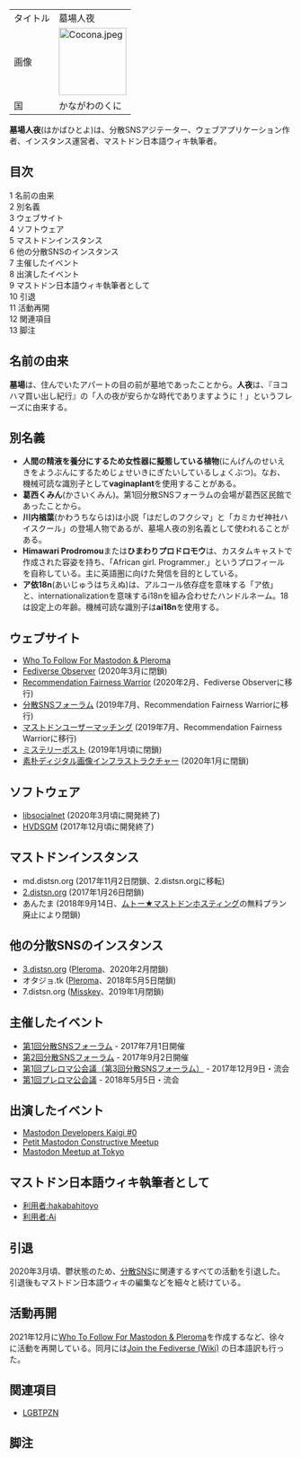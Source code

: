 <div>

|          |                                                                                                                                                                                                                                                                                    |
|----------|------------------------------------------------------------------------------------------------------------------------------------------------------------------------------------------------------------------------------------------------------------------------------------|
| タイトル | 墓場人夜                                                                                                                                                                                                                                                                           |
| 画像     | [<img src="/images/thumb/c/cd/Cocona.jpeg/120px-Cocona.jpeg" srcset="/images/thumb/c/cd/Cocona.jpeg/180px-Cocona.jpeg 1.5x, /images/thumb/c/cd/Cocona.jpeg/240px-Cocona.jpeg 2x" width="120" height="120" alt="Cocona.jpeg" />](/%E3%83%95%E3%82%A1%E3%82%A4%E3%83%AB:Cocona.jpeg) |
| 国       | かながわのくに                                                                                                                                                                                                                                                                     |

  
**墓場人夜**(はかばひとよ)は、分散SNSアジテーター、ウェブアプリケーション作者、インスタンス運営者、マストドン日本語ウィキ執筆者。

<div id="toc">

<div lang="ja" dir="ltr">

## 目次

</div>

-   [1 名前の由来](#.E5.90.8D.E5.89.8D.E3.81.AE.E7.94.B1.E6.9D.A5)
-   [2 別名義](#.E5.88.A5.E5.90.8D.E7.BE.A9)
-   [3 ウェブサイト](#.E3.82.A6.E3.82.A7.E3.83.96.E3.82.B5.E3.82.A4.E3.83.88)
-   [4 ソフトウェア](#.E3.82.BD.E3.83.95.E3.83.88.E3.82.A6.E3.82.A7.E3.82.A2)
-   [5 マストドンインスタンス](#.E3.83.9E.E3.82.B9.E3.83.88.E3.83.89.E3.83.B3.E3.82.A4.E3.83.B3.E3.82.B9.E3.82.BF.E3.83.B3.E3.82.B9)
-   [6 他の分散SNSのインスタンス](#.E4.BB.96.E3.81.AE.E5.88.86.E6.95.A3SNS.E3.81.AE.E3.82.A4.E3.83.B3.E3.82.B9.E3.82.BF.E3.83.B3.E3.82.B9)
-   [7 主催したイベント](#.E4.B8.BB.E5.82.AC.E3.81.97.E3.81.9F.E3.82.A4.E3.83.99.E3.83.B3.E3.83.88)
-   [8 出演したイベント](#.E5.87.BA.E6.BC.94.E3.81.97.E3.81.9F.E3.82.A4.E3.83.99.E3.83.B3.E3.83.88)
-   [9 マストドン日本語ウィキ執筆者として](#.E3.83.9E.E3.82.B9.E3.83.88.E3.83.89.E3.83.B3.E6.97.A5.E6.9C.AC.E8.AA.9E.E3.82.A6.E3.82.A3.E3.82.AD.E5.9F.B7.E7.AD.86.E8.80.85.E3.81.A8.E3.81.97.E3.81.A6)
-   [10 引退](#.E5.BC.95.E9.80.80)
-   [11 活動再開](#.E6.B4.BB.E5.8B.95.E5.86.8D.E9.96.8B)
-   [12 関連項目](#.E9.96.A2.E9.80.A3.E9.A0.85.E7.9B.AE)
-   [13 脚注](#.E8.84.9A.E6.B3.A8)

</div>

## 名前の由来

**墓場**は、住んでいたアパートの目の前が墓地であったことから。**人夜**は、『ヨコハマ買い出し紀行』の「人の夜が安らかな時代でありますように！」というフレーズに由来する。

## 別名義

-   **人間の精液を養分にするため女性器に擬態している植物**(にんげんのせいえきをようぶんにするためじょせいきにぎたいしているしょくぶつ)。なお、機械可読な識別子として**vaginaplant**を使用することがある。
-   **葛西くみん**(かさいくみん)。第1回分散SNSフォーラムの会場が葛西区民館であったことから。
-   **川内楢葉**(かわうちならは)は小説「はだしのフクシマ」と「カミカゼ神社ハイスクール」の登場人物であるが、墓場人夜の別名義として使われることがある。
-   **Himawari Prodromou**または**ひまわりプロドロモウ**は、カスタムキャストで作成された容姿を持ち、「African girl. Programmer.」というプロフィールを自称している。主に英語圏に向けた発信を目的としている。
-   **ア依18n**(あいじゅうはちえぬ)は、アルコール依存症を意味する「ア依」と、internationalizationを意味するi18nを組み合わせたハンドルネーム。18は設定上の年齢。機械可読な識別子は**ai18n**を使用する。

## ウェブサイト

-   [Who To Follow For Mastodon & Pleroma](/Who_To_Follow_For_Mastodon_%26_Pleroma "Who To Follow For Mastodon & Pleroma")
-   [Fediverse Observer](/Fediverse_Observer_(%E5%A2%93%E5%A0%B4%E4%BA%BA%E5%A4%9C) "Fediverse Observer (墓場人夜)") (2020年3月に閉鎖)
-   [Recommendation Fairness Warrior](/Recommendation_Fairness_Warrior "Recommendation Fairness Warrior") (2020年2月、Fediverse Observerに移行)
-   [分散SNSフォーラム](/%E5%88%86%E6%95%A3SNS%E3%83%95%E3%82%A9%E3%83%BC%E3%83%A9%E3%83%A0 "分散SNSフォーラム") (2019年7月、Recommendation Fairness Warriorに移行)
-   [マストドンユーザーマッチング](/%E3%83%9E%E3%82%B9%E3%83%88%E3%83%89%E3%83%B3%E3%83%A6%E3%83%BC%E3%82%B6%E3%83%BC%E3%83%9E%E3%83%83%E3%83%81%E3%83%B3%E3%82%B0 "マストドンユーザーマッチング") (2019年7月、Recommendation Fairness Warriorに移行)
-   [ミステリーポスト](/%E3%83%9F%E3%82%B9%E3%83%86%E3%83%AA%E3%83%BC%E3%83%9D%E3%82%B9%E3%83%88 "ミステリーポスト") (2019年1月頃に閉鎖)
-   [素朴ディジタル画像インフラストラクチャー](/%E7%B4%A0%E6%9C%B4%E3%83%87%E3%82%A3%E3%82%B8%E3%82%BF%E3%83%AB%E7%94%BB%E5%83%8F%E3%82%A4%E3%83%B3%E3%83%95%E3%83%A9%E3%82%B9%E3%83%88%E3%83%A9%E3%82%AF%E3%83%81%E3%83%A3%E3%83%BC "素朴ディジタル画像インフラストラクチャー") (2020年1月に閉鎖)

## ソフトウェア

-   [libsocialnet](/Libsocialnet "Libsocialnet") (2020年3月頃に開発終了)
-   [HVDSGM](/HVDSGM "HVDSGM") (2017年12月頃に開発終了)

## マストドンインスタンス

-   md.distsn.org (2017年11月2日閉鎖、2.distsn.orgに移転)
-   [2.distsn.org](/2.distsn.org "2.distsn.org") (2017年1月26日閉鎖)
-   あんたま (2018年9月14日、[ムトー★マストドンホスティング](/%E3%83%A0%E3%83%88%E3%83%BC%E2%98%85%E3%83%9E%E3%82%B9%E3%83%88%E3%83%89%E3%83%B3%E3%83%9B%E3%82%B9%E3%83%86%E3%82%A3%E3%83%B3%E3%82%B0 "ムトー★マストドンホスティング")の無料プラン廃止により閉鎖)

## 他の分散SNSのインスタンス

-   [3.distsn.org](/3.distsn.org "3.distsn.org") ([Pleroma](/Pleroma "Pleroma")、2020年2月閉鎖)
-   オタジョ.tk ([Pleroma](/Pleroma "Pleroma")、2018年5月5日閉鎖)
-   7.distsn.org ([Misskey](/Misskey "Misskey")、2019年1月閉鎖)

## 主催したイベント

-   <a href="https://distsn.connpass.com/event/59556/" rel="nofollow">第1回分散SNSフォーラム</a> - 2017年7月1日開催
-   <a href="https://distsn.connpass.com/event/61187/" rel="nofollow">第2回分散SNSフォーラム</a> - 2017年9月2日開催
-   <a href="https://distsn.connpass.com/event/72030/" rel="nofollow">第1回プレロマ公会議（第3回分散SNSフォーラム）</a> - 2017年12月9日・流会
-   <a href="https://distsn.connpass.com/event/83861/" rel="nofollow">第1回プレロマ公会議</a> - 2018年5月5日・流会

## 出演したイベント

-   <a href="https://mastodonkaigi.connpass.com/event/61651" rel="nofollow">Mastodon Developers Kaigi #0</a>
-   <a href="https://connpass.com/event/84743" rel="nofollow">Petit Mastodon Constructive Meetup</a>
-   <a href="https://www.mmt18.info/" rel="nofollow">Mastodon Meetup at Tokyo</a>

## マストドン日本語ウィキ執筆者として

-   [利用者:hakabahitoyo](/%E5%88%A9%E7%94%A8%E8%80%85:Hakabahitoyo "利用者:Hakabahitoyo")
-   [利用者:Ai](/%E5%88%A9%E7%94%A8%E8%80%85:Ai "利用者:Ai")

## 引退

2020年3月頃、鬱状態のため、[分散SNS](/%E5%88%86%E6%95%A3SNS "分散SNS")に関連するすべての活動を引退した。引退後もマストドン日本語ウィキの編集などを細々と続けている。

## 活動再開

2021年12月に[Who To Follow For Mastodon & Pleroma](/Who_To_Follow_For_Mastodon_%26_Pleroma "Who To Follow For Mastodon & Pleroma")を作成するなど、徐々に活動を再開している。同月には[Join the Fediverse (Wiki)](/Join_the_Fediverse_(Wiki) "Join the Fediverse (Wiki)") の日本語訳も行った。

## 関連項目

-   [LGBTPZN](/LGBTPZN "LGBTPZN")

## 脚注

  

</div>
